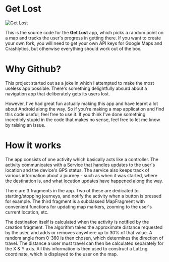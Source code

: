 Get Lost
=======
![Get Lost](http://i.imgur.com/IdCywSh.png)

This is the source code for the **Get Lost** app, which picks a random point on a map and tracks the user's progress in getting there.
If you want to create your own fork, you will need to get your own API keys for Google Maps and Crashlytics, but otherwise everything should work out of the box.

Why Github?
=======
This project started out as a joke in which I attempted to make the most useless app possible.
There's something delightfully absurd about a navigation app that deliberately gets its users lost.

However, I've had great fun actually making this app and have learnt a lot about Android along the way.
So if you're making a map application and find this code useful, feel free to use it.
If you think I've done something incredibly stupid in the code that makes no sense, feel free to let me know by raising an issue.

How it works
=======
The app consists of one activity which basically acts like a controller.
The activity communicates with a Service that handles updates to the user's location and the device's GPS status.
The service also keeps track of various information about a journey - such as when it was started, where the destination is, and what location updates have happened along the way.

There are 3 fragments in the app. Two of these are dedicated to starting/stopping journeys, and notify the activity when a button is pressed for example.
The third fragment is a subclassed MapFragment with convenient functions for updating map markers, zooming to the user's current location, etc.

The destination itself is calculated when the activity is notified by the creation fragment.
The algorithm takes the approximate distance requested by the user, and adds or removes anywhere up to 30% of that value.
A random angle from 0-360 is then chosen, which determines the direction of travel.
The distance a user must travel can then be calculated separately for the X & Y axis.
All this information is then used to construct a LatLng coordinate, which is displayed to the user on the map.
